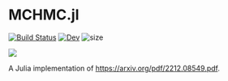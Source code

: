 # MCHMC.jl

[![Build Status](https://github.com/JaimeRZP/MCHMC.jl/workflows/CI/badge.svg)](https://github.com/JaimeRZP/MicroCanonicalHMC.jl/actions?query=workflow%3AMCHMC-CI+branch%3Amaster)
[![Dev](https://img.shields.io/badge/docs-dev-blue.svg)](https://jaimerzp.github.io/MicroCanonicalHMC.jl/dev/)
![size](https://img.shields.io/github/repo-size/jaimerzp/MicroCanonicalHMC.jl)

![](https://raw.githubusercontent.com/JaimeRZP/MicroCanonicalHMC.jl/master/docs/src/assets/mchmc_logo.png)

A Julia implementation of https://arxiv.org/pdf/2212.08549.pdf.
